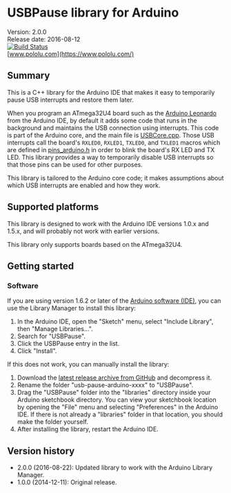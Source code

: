 # USBPause library for Arduino

Version: 2.0.0 <br>
Release date: 2016-08-12 <br>
[![Build Status](https://travis-ci.org/pololu/usb-pause-arduino.svg?branch=master)](https://travis-ci.org/pololu/usb-pause-arduino) <br>
[www.pololu.com](https://www.pololu.com/)


## Summary

This is a C++ library for the Arduino IDE that makes it easy to temporarily
pause USB interrupts and restore them later.

When you program an ATmega32U4 board such as the
[Arduino Leonardo](https://www.pololu.com/product/2192) from the Arduino IDE, by
default it adds some code that runs in the background and maintains the USB
connection using interrupts.  This code is part of the Arduino core, and the
main file is
[USBCore.cpp](https://github.com/arduino/Arduino/blob/master/hardware/arduino/avr/cores/arduino/USBCore.cpp).
Those USB interrupts call the board's `RXLED0`, `RXLED1`, `TXLED0`, and `TXLED1`
macros which are defined in
[pins_arduino.h](https://github.com/arduino/Arduino/blob/master/hardware/arduino/avr/variants/leonardo/pins_arduino.h)
in order to blink the board's RX LED and TX LED.  This library provides a way to
temporarily disable USB interrupts so that those pins can be used for other
purposes.

This library is tailored to the Arduino core code; it makes assumptions about
which USB interrupts are enabled and how they work.

## Supported platforms

This library is designed to work with the Arduino IDE versions 1.0.x and 1.5.x,
and will probably not work with earlier versions.

This library only supports boards based on the ATmega32U4.

## Getting started

### Software

If you are using version 1.6.2 or later of the
[Arduino software (IDE)](https://www.arduino.cc/en/Main/Software), you can use
the Library Manager to install this library:

1. In the Arduino IDE, open the "Sketch" menu, select "Include Library", then
   "Manage Libraries...".
2. Search for "USBPause".
3. Click the USBPause entry in the list.
4. Click "Install".

If this does not work, you can manually install the library:

1. Download the
   [latest release archive from GitHub](https://github.com/pololu/usb-pause-arduino/releases)
   and decompress it.
2. Rename the folder "usb-pause-arduino-xxxx" to "USBPause".
3. Drag the "USBPause" folder into the "libraries" directory inside your
   Arduino sketchbook directory. You can view your sketchbook location by
   opening the "File" menu and selecting "Preferences" in the Arduino IDE. If
   there is not already a "libraries" folder in that location, you should make
   the folder yourself.
4. After installing the library, restart the Arduino IDE.

## Version history

* 2.0.0 (2016-08-22): Updated library to work with the Arduino Library Manager.
* 1.0.0 (2014-12-11): Original release.
